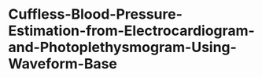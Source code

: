 # Cuffless-Blood-Pressure-Estimation-from-Electrocardiogram-and-Photoplethysmogram-Using-Waveform-Base